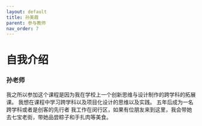 ```yaml
---
layout: default
title: 孙美霞
parent: 参与教师
nav_order: 7
---
```


# 自我介绍
### 孙老师


我之所以参加这个课程是因为我在学校上一个创新思维与设计制作的跨学科的拓展课。
我想在课程中学习跨学科以及项目化设计的思维以及实践。
五年后成为一名跨学科或者是创客的先行者
我工作在闵行区，如果有位朋友来到这里，我会带她去七宝老街，带她品尝粽子和手扎肉等美食。














 
  
 
